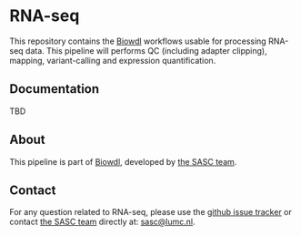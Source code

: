 # RNA-seq

This repository contains the [Biowdl](https://github.com/biowdl) 
workflows usable for processing RNA-seq data. This pipeline will
performs QC (including adapter clipping), mapping, variant-calling
and expression quantification.

## Documentation

TBD

## About
This pipeline is part of [Biowdl](https://github.com/biowdl),
developed by [the SASC team](http://sasc.lumc.nl/). 

## Contact

<p>
  <!-- Obscure e-mail address for spammers -->
For any question related to RNA-seq, please use the
<a href='https://github.com/biowdl/RNA-seq/issues'>github issue tracker</a>
or contact
 <a href='http://sasc.lumc.nl/'>the SASC team</a> directly at: <a href='&#109;&#97;&#105;&#108;&#116;&#111;&#58;&#115;&#97;&#115;&#99;&#64;&#108;&#117;&#109;&#99;&#46;&#110;&#108;'>
&#115;&#97;&#115;&#99;&#64;&#108;&#117;&#109;&#99;&#46;&#110;&#108;</a>.
</p>

     
